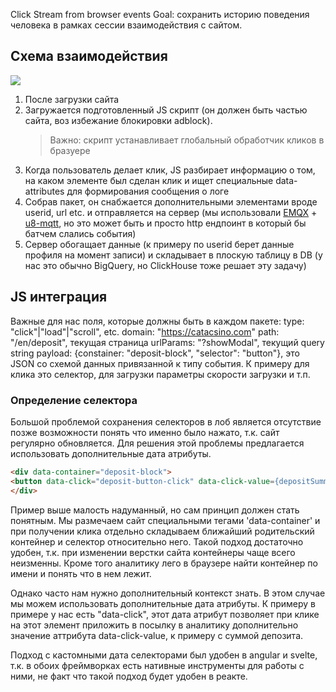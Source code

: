 Click Stream from browser events
Goal: сохранить историю поведения человека в рамках сессии взаимодействия с сайтом.
## Схема взаимодействия
[![](https://mermaid.ink/img/pako:eNplUTtzwjAM_is6rQ29EALJeWDo0aXXTmy9LCYW4IPYqR9QyvHfKyfQpZpkfQ_J0hVbqwgFevqKZFpaablzsmuMjMGa2G3INQY4Ns6ePTmYLJdPXgcS8G6lgpSOhJQl9MEUsNMngrc1aBPItdQH68C3TvfhnyXTBHTyQB4ktEfdHkYKqxPKrFNy9GTUCLPp1oLlKuxD6IGtz_4-yEAedKsX1nBb-hOBkkFupCfMsCPXSa3499ekbDDsqaMGBaeKtjIeQ4ONuTE1bWN9MS2K4CJlGHv2eSwLxVYePVd7aVBc8RvFJH_OOYqqnOV1WS6KeV5XeVlleEFRTBmdz-qyropZvpgWi1uGP9ay0fRh_ao0z_3nTMPzY7zVcLKh2-cgGkdyNu72d8HtFwJFmHs?type=png)](https://mermaid.live/edit#pako:eNplUTtzwjAM_is6rQ29EALJeWDo0aXXTmy9LCYW4IPYqR9QyvHfKyfQpZpkfQ_J0hVbqwgFevqKZFpaablzsmuMjMGa2G3INQY4Ns6ePTmYLJdPXgcS8G6lgpSOhJQl9MEUsNMngrc1aBPItdQH68C3TvfhnyXTBHTyQB4ktEfdHkYKqxPKrFNy9GTUCLPp1oLlKuxD6IGtz_4-yEAedKsX1nBb-hOBkkFupCfMsCPXSa3499ekbDDsqaMGBaeKtjIeQ4ONuTE1bWN9MS2K4CJlGHv2eSwLxVYePVd7aVBc8RvFJH_OOYqqnOV1WS6KeV5XeVlleEFRTBmdz-qyropZvpgWi1uGP9ay0fRh_ao0z_3nTMPzY7zVcLKh2-cgGkdyNu72d8HtFwJFmHs)
1. После загрузки сайта
2. Загружается подготовленный JS скрипт (он должен быть частью сайта, воз избежание блокировки adblock).
   > Важно: скрипт устанавливает глобальный обработчик кликов в бразуере
3. Когда пользователь делает клик, JS разбирает информацию о том, на каком элементе был сделан клик и ищет специальные data-attributes для формирования сообщения о логе
4. Собрав пакет, он снабжается дополнительными элементами вроде userid, url etc. и отправляется на сервер (мы использовали [EMQX](https://github.com/emqx/emqx) + [u8-mqtt](https://www.npmjs.com/package/u8-mqtt), но это может быть и просто http ендпоинт в который бы батчем слались события)
5. Сервер обогащает данные (к примеру по userid берет данные профиля на момент записи) и складывает в плоскую таблицу в DB (у нас это обычно BigQuery, но ClickHouse тоже решает эту задачу)

## JS интеграция
Важные для нас поля, которые должны быть в каждом пакете:
type: "click"|"load"|"scroll", etc.
domain: "https://catacsino.com"
path: "/en/deposit", текущая страница
urlParams: "?showModal", текущий query string
payload: {constainer: "deposit-block", "selector": "button"}, это JSON со схемой данных привязанной к типу события. К примеру для клика это селектор, для загрузки параметры скорости загрузки и т.п.

### Определение селектора
Большой проблемой сохранения селекторов в лоб является отсутствие позже возможности понять что именно было нажато, т.к. сайт регулярно обновляется. Для решения этой проблемы предлагается использовать дополнительные дата атрибуты.
```html
<div data-container="deposit-block">
<button data-click="deposit-button-click" data-click-value={depositSumm}>
</div>
```
Пример выше малость надуманный, но сам принцип должен стать понятным.
Мы размечаем сайт специальными тегами 'data-container' и при получении клика отдельно складываем ближайший родительский контейнер и селектор относительно него. Такой подход достаточно удобен, т.к. при изменении верстки сайта контейнеры чаще всего неизменны. Кроме того аналитику лего в браузере найти контейнер по имени и понять что в нем лежит.

Однако часто нам нужно дополнительный контекст знать. В этом случае мы можем использовать дополнительные дата атрибуты. К примеру в примере у нас есть "data-click", этот дата атрибут позволяет при клике на этот элемент приложить в посылку в аналитику дополнительно значение аттрибута data-click-value, к примеру с суммой депозита.

Подход с кастомными дата селекторами был удобен в angular и svelte, т.к. в обоих фреймворках есть нативные инструменты для работы с ними, не факт что такой подход будет удобен в реакте.

